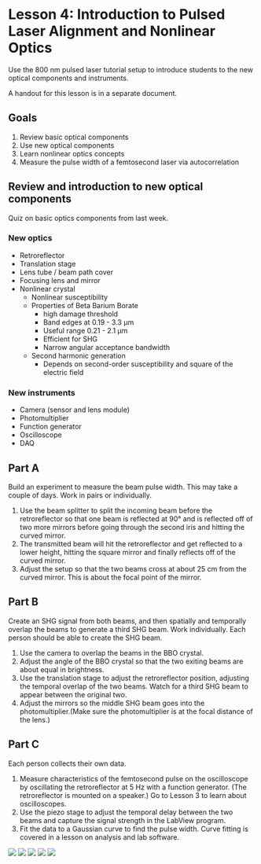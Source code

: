 # Lesson 4: Introduction to Pulsed Laser Alignment and Nonlinear Optics

Use the 800 nm pulsed laser tutorial setup to introduce students to the new optical components and instruments.

A handout for this lesson is in a separate document.

## Goals
1. Review basic optical components
2. Use new optical components
3. Learn nonlinear optics concepts
4. Measure the pulse width of a femtosecond laser via autocorrelation

## Review and introduction to new optical components

Quiz on basic optics components from last week.

### New optics
- Retroreflector
- Translation stage
- Lens tube / beam path cover
- Focusing lens and mirror
- Nonlinear crystal
	- Nonlinear susceptibility
	- Properties of Beta Barium Borate
		- high damage threshold
		- Band edges at 0.19 - 3.3 μm
		- Useful range 0.21 - 2.1 μm
		- Efficient for SHG
		- Narrow angular acceptance bandwidth
	- Second harmonic generation
		- Depends on second-order susceptibility and square of the electric field

### New instruments
- Camera (sensor and lens module)
- Photomultiplier
- Function generator
- Oscilloscope
- DAQ

## Part A

Build an experiment to measure the beam pulse width. This may take a couple of days. Work in pairs or individually. 

1. Use the beam splitter to split the incoming beam before the retroreflector so that one beam is reflected at 90° and is reflected off of two more mirrors before going through the second iris and hitting the curved mirror.
2. The transmitted beam will hit the retroreflector and get reflected to a lower height, hitting the square mirror and finally reflects off of the curved mirror.
3. Adjust the setup so that the two beams cross at about 25 cm from the curved mirror. This is about the focal point of the mirror.


## Part B

Create an SHG signal from both beams, and then spatially and temporally overlap the beams to generate a third SHG beam. Work individually. Each person should be able to create the SHG beam.

1. Use the camera to overlap the beams in the BBO crystal.
2. Adjust the angle of the BBO crystal so that the two exiting beams are about equal in brightness.
3. Use the translation stage to adjust the retroreflector position, adjusting the temporal overlap of the two beams. Watch for a third SHG beam to appear between the original two.
4. Adjust the mirrors so the middle SHG beam goes into the photomultiplier.(Make sure the photomultiplier is at the focal distance of the lens.)


## Part C
Each person collects their own data.

1. Measure characteristics of the femtosecond pulse on the oscilloscope by oscillating the retroreflector at 5 Hz with a function generator. (The retroreflector is mounted on a speaker.) Go to Lesson 3 to learn about oscilloscopes.
2. Use the piezo stage to adjust the temporal delay between the two beams and capture the signal strength in the LabView program.
3. Fit the data to a Gaussian curve to find the pulse width. Curve fitting is covered in a lesson on analysis and lab software.

![][image-1]
![][image-2]
![][image-3]
![][image-4]
![][image-5]

[image-1]:	../images/SHG_above.jpeg
[image-2]:	../images/SHG_back.jpeg
[image-3]:	../images/SHG_front.jpeg
[image-4]:	../images/SHG_side.jpeg
[image-5]:	../images/SHG_side_close_up.jpeg
